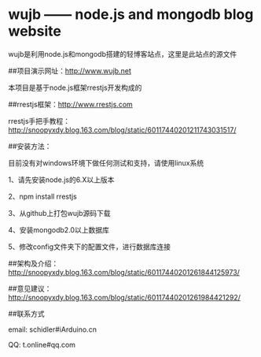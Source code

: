 # wujb —— node.js and mongodb blog website

  wujb是利用node.js和mongodb搭建的轻博客站点，这里是此站点的源文件

##项目演示网址：http://www.wujb.net

  本项目是基于node.js框架rrestjs开发构成的

##rrestjs框架：http://www.rrestjs.com
 
  rrestjs手把手教程： http://snoopyxdy.blog.163.com/blog/static/60117440201211743031517/

##安装方法：

  目前没有对windows环境下做任何测试和支持，请使用linux系统

  1、请先安装node.js的6.X以上版本
  
  2、npm install rrestjs

  3、从github上打包wujb源码下载  

  4、安装mongodb2.0以上数据库

  5、修改config文件夹下的配置文件，进行数据库连接

##架构及介绍：http://snoopyxdy.blog.163.com/blog/static/60117440201261844125973/

##意见建议：http://snoopyxdy.blog.163.com/blog/static/60117440201261984421292/

##联系方式

  email: schidler#iArduino.cn

  QQ: t.online#qq.com

